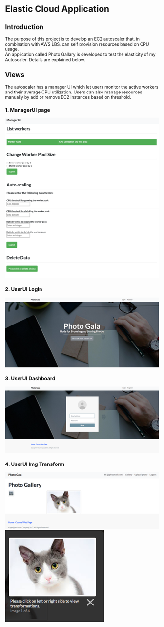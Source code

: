 # Elastic Cloud Application

## Introduction
The purpose of this project is to develop an EC2 autoscaler that, in combination with AWS LBS, can self provision resources based on CPU usage. \
An application called Photo Gallary is developed to test the elasticity of my Autoscaler. Details are explained below.

## Views
The autoscaler has a manager UI which let users monitor the active workers and their average CPU utilization. Users can also manage resources manually by add or remove EC2 instances based on threshold. 
### 1. ManagerUI page
![alt text](screenshots/Img1.png "Screenshot of User Interface")
![alt text](screenshots/Img2.png "Screenshot of User Interface")

### 2. UserUI Login
![alt text](screenshots/Img3.png "Screenshot of User Interface")
### 3. UserUI Dashboard
![alt text](screenshots/Img4.png "Screenshot of User Interface")
### 4. UserUI Img Transform
![alt text](screenshots/Img5.png "Screenshot of User Interface")
![alt text](screenshots/Img6.png "Screenshot of User Interface")
